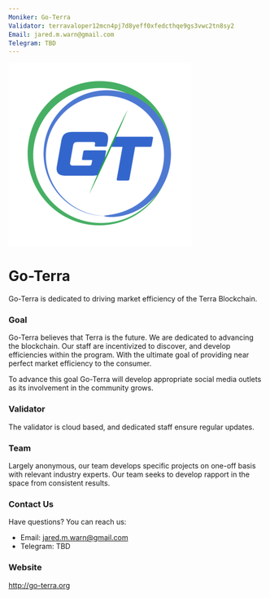 ```yaml
---
Moniker: Go-Terra
Validator: terravaloper12mcn4pj7d8yeff0xfedcthqe9gs3vwc2tn8sy2
Email: jared.m.warn@gmail.com
Telegram: TBD
---
```


![Go-Terra logo](./GTLogo.png)
# Go-Terra
Go-Terra is dedicated to driving market efficiency of the Terra Blockchain.

### Goal
Go-Terra believes that Terra is the future. We are dedicated to advancing the blockchain.
Our staff are incentivized to discover, and develop efficiencies within the program. With the ultimate goal of providing near perfect market efficiency to the consumer.

To advance this goal Go-Terra will develop appropriate social media outlets as its involvement in the community grows.

### Validator
The validator is cloud based, and dedicated staff ensure regular updates.

### Team
Largely anonymous, our team develops specific projects on one-off basis with relevant industry experts.
Our team seeks to develop rapport in the space from consistent results.

### Contact Us

Have questions? You can reach us:

- Email: jared.m.warn@gmail.com
- Telegram: TBD

### Website

http://go-terra.org